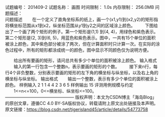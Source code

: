 试题编号：	201409-2
试题名称：	画图
时间限制：	1.0s
内存限制：	256.0MB
问题描述：	
问题描述
　　在一个定义了直角坐标系的纸上，画一个(x1,y1)到(x2,y2)的矩形指将横坐标范围从x1到x2，纵坐标范围从y1到y2之间的区域涂上颜色。
　　下图给出了一个画了两个矩形的例子。第一个矩形是(1,1) 到(4, 4)，用绿色和紫色表示。第二个矩形是(2, 3)到(6, 5)，用蓝色和紫色表示。图中，一共有15个单位的面积被涂上颜色，其中紫色部分被涂了两次，但在计算面积时只计算一次。在实际的涂色过程中，所有的矩形都涂成统一的颜色，图中显示不同颜色仅为说明方便。

　　给出所有要画的矩形，请问总共有多少个单位的面积被涂上颜色。
输入格式
　　输入的第一行包含一个整数n，表示要画的矩形的个数。
　　接下来n行，每行4个非负整数，分别表示要画的矩形的左下角的横坐标与纵坐标，以及右上角的横坐标与纵坐标。
输出格式
　　输出一个整数，表示有多少个单位的面积被涂上颜色。
样例输入
2
1 1 4 4
2 3 6 5
样例输出
15
评测用例规模与约定
　　1<=n<=100，0<=横坐标、纵坐标<=100。
————————————————
版权声明：本文为CSDN博主「海岛Blog」的原创文章，遵循CC 4.0 BY-SA版权协议，转载请附上原文出处链接及本声明。
原文链接：https://blog.csdn.net/tigerisland45/article/details/54773758
<!--stackedit_data:
eyJoaXN0b3J5IjpbNzE2ODQ1MDk0XX0=
-->